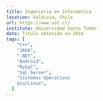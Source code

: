 ```yaml
---
title: Ingenieria en Informática
location: Valdivia, Chile
url: https://www.ust.cl/
institute: Universidad Santo Tomás
date: Título obtenido en 2016
tags: [
    "C++",
    "JAVA",
    ".NET",
    "Android",
    "MySql",
    "Sql Server",
    "Sistemas Operativos
    Gnu/Linux",
  ]
---
```

